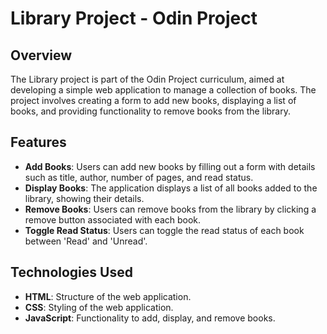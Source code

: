 # Library Project - Odin Project

## Overview

The Library project is part of the Odin Project curriculum, aimed at developing a simple web application to manage a collection of books. The project involves creating a form to add new books, displaying a list of books, and providing functionality to remove books from the library.

## Features

- **Add Books**: Users can add new books by filling out a form with details such as title, author, number of pages, and read status.
- **Display Books**: The application displays a list of all books added to the library, showing their details.
- **Remove Books**: Users can remove books from the library by clicking a remove button associated with each book.
- **Toggle Read Status**: Users can toggle the read status of each book between 'Read' and 'Unread'.

## Technologies Used

- **HTML**: Structure of the web application.
- **CSS**: Styling of the web application.
- **JavaScript**: Functionality to add, display, and remove books.
